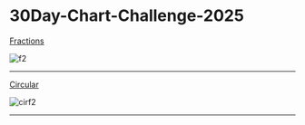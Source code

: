 # 30Day-Chart-Challenge-2025

[Fractions](https://github.com/deepdk/30Day-Chart-Challenge-2025/tree/main/fractions)

![f2](https://github.com/user-attachments/assets/c46453cf-81e7-4055-8ee6-9712fa96ffb3)

---

[Circular](https://github.com/deepdk/30Day-Chart-Challenge-2025/tree/main/circular)

![cirf2](https://github.com/user-attachments/assets/9653869c-700f-4829-9b29-e69e0b9dae3b)

---
